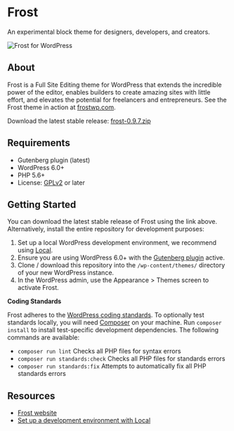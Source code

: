 # Frost

An experimental block theme for designers, developers, and creators.

![Frost for WordPress](https://user-images.githubusercontent.com/4832319/147150948-25dfe270-e281-46ca-94af-f1dd94716760.jpg)

## About

Frost is a Full Site Editing theme for WordPress that extends the incredible power of the editor, enables builders to create amazing sites with little effort, and elevates the potential for freelancers and entrepreneurs. See the Frost theme in action at [frostwp.com](https://frostwp.com/).

Download the latest stable release: [frost-0.9.7.zip](https://github.com/wpengine/frost/releases/download/v0.9.7/frost-0.9.7.zip)

## Requirements

- Gutenberg plugin (latest)
- WordPress 6.0+
- PHP 5.6+
- License: [GPLv2](http://www.gnu.org/licenses/gpl-2.0.html) or later

## Getting Started

You can download the latest stable release of Frost using the link above. Alternatively, install the entire repository for development purposes:

1. Set up a local WordPress development environment, we recommend using [Local](https://localwp.com/).
2. Ensure you are using WordPress 6.0+ with the [Gutenberg plugin](https://wordpress.org/plugins/gutenberg/) active.
3. Clone / download this repository into the `/wp-content/themes/` directory of your new WordPress instance.
4. In the WordPress admin, use the Appearance > Themes screen to activate Frost.

**Coding Standards**

Frost adheres to the [WordPress coding standards](https://developer.wordpress.org/coding-standards/). To optionally test standards locally, you will need [Composer](https://getcomposer.org/) on your machine. Run `composer install` to install test-specific development dependencies. The following commands are available:

- `composer run lint` Checks all PHP files for syntax errors
- `composer run standards:check` Checks all PHP files for standards errors
- `composer run standards:fix` Attempts to automatically fix all PHP standards errors

## Resources

- [Frost website](https://frostwp.com/)
- [Set up a development environment with Local](https://localwp.com/)

